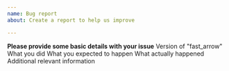 ```yaml
---
name: Bug report
about: Create a report to help us improve

---
```


**Please provide some basic details with your issue**
Version of "fast_arrow"
What you did
What you expected to happen
What actually happened
Additional relevant information
